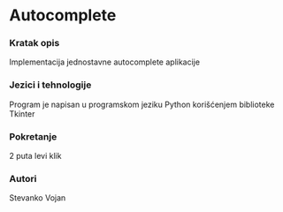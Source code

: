 # Autocomplete
### Kratak opis
Implementacija jednostavne autocomplete aplikacije

### Jezici i tehnologije
Program je napisan u programskom jeziku Python korišćenjem biblioteke Tkinter

### Pokretanje
2 puta levi klik

### Autori
Stevanko
Vojan
